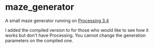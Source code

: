 # maze_generator
A small maze generator running on [Processing 3.4](https://processing.org/download/)

I added the compiled version to for those who would like to see how it works but don't have Processing. You cannot change the generation parameters on the compiled one.
